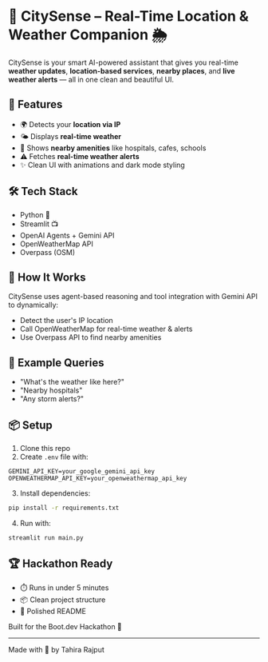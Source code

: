 # 📍 CitySense – Real-Time Location & Weather Companion 🌦️

CitySense is your smart AI-powered assistant that gives you real-time **weather updates**, **location-based services**, **nearby places**, and **live weather alerts** — all in one clean and beautiful UI.

## 🚀 Features

- 🌍 Detects your **location via IP**
- 🌤️ Displays **real-time weather**
- 🏥 Shows **nearby amenities** like hospitals, cafes, schools
- ⚠️ Fetches **real-time weather alerts**
- ✨ Clean UI with animations and dark mode styling

## 🛠️ Tech Stack

- Python 🐍
- Streamlit 📺
- OpenAI Agents + Gemini API
- OpenWeatherMap API
- Overpass (OSM)

## 🧠 How It Works

CitySense uses agent-based reasoning and tool integration with Gemini API to dynamically:
- Detect the user's IP location
- Call OpenWeatherMap for real-time weather & alerts
- Use Overpass API to find nearby amenities

## 🧪 Example Queries

- "What's the weather like here?"
- "Nearby hospitals"
- "Any storm alerts?"

## 📦 Setup

1. Clone this repo
2. Create `.env` file with:
```
GEMINI_API_KEY=your_google_gemini_api_key
OPENWEATHERMAP_API_KEY=your_openweathermap_api_key
```

3. Install dependencies:
```bash
pip install -r requirements.txt
```

4. Run with:
```bash
streamlit run main.py
```

## 🏆 Hackathon Ready

- ⏱️ Runs in under 5 minutes
- 📦 Clean project structure
- 📄 Polished README

Built for the Boot.dev Hackathon 🎉

---
Made with 💙 by Tahira Rajput

